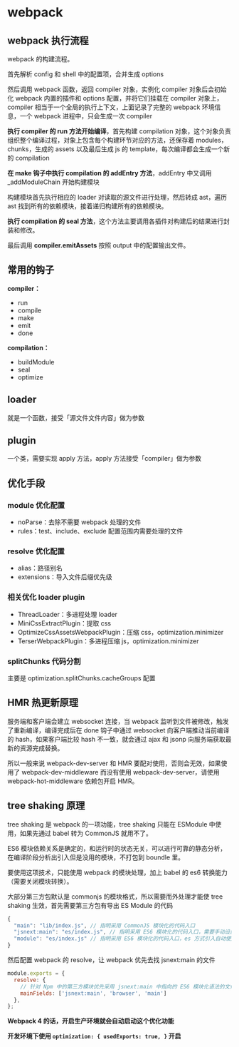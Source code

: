 # webpack

## webpack 执行流程

webpack 的构建流程。

首先解析 config 和 shell 中的配置项，合并生成 options

然后调用 webpack 函数，返回 compiler 对象，实例化 compiler 对象后会初始化 webpack 内置的插件和 options 配置，并将它们挂载在 compiler 对象上，compiler 相当于一个全局的执行上下文，上面记录了完整的 webpack 环境信息，一个 webpack 进程中，只会生成一次 compiler

**执行 compiler 的 run 方法开始编译**，首先构建 compilation 对象，这个对象负责组织整个编译过程，对象上包含每个构建环节对应的方法，还保存着 modules，chunks，生成的 assets 以及最后生成 js 的 template，每次编译都会生成一个新的 compilation

**在 make 钩子中执行 compilation 的 addEntry 方法**，addEntry 中又调用 _addModuleChain 开始构建模块

构建模块首先执行相应的 loader 对读取的源文件进行处理，然后转成 ast，遍历 ast 找到所有的依赖模块，接着递归构建所有的依赖模块。

**执行 compilation 的 seal 方法**，这个方法主要调用各插件对构建后的结果进行封装和修改。

最后调用 **compiler.emitAssets** 按照 output 中的配置输出文件。

## 常用的钩子

**compiler：**

- run
- compile
- make
- emit
- done

**compilation：**

- buildModule
- seal
- optimize

## loader

就是一个函数，接受「源文件文件内容」做为参数

## plugin

一个类，需要实现 apply 方法，apply 方法接受「compiler」做为参数

## 优化手段

### module 优化配置

- noParse：去除不需要 webpack 处理的文件
- rules：test、include、exclude 配置范围内需要处理的文件

### resolve 优化配置

- alias：路径别名
- extensions：导入文件后缀优先级

### 相关优化 loader plugin

- ThreadLoader：多进程处理 loader
- MiniCssExtractPlugin：提取 css
- OptimizeCssAssetsWebpackPlugin：压缩 css，optimization.minimizer
- TerserWebpackPlugin：多进程压缩 js，optimization.minimizer

### splitChunks 代码分割

主要是 optimization.splitChunks.cacheGroups 配置

## HMR 热更新原理

服务端和客户端会建立 websocket 连接，当 webpack 监听到文件被修改，触发了重新编译，编译完成后在 done 钩子中通过 websocket 向客户端推动当前编译的 hash，如果客户端比较 hash 不一致，就会通过 ajax 和 jsonp 向服务端获取最新的资源完成替换。

所以一般来说 webpack-dev-server 和 HMR 要配对使用，否则会无效，如果使用了 webpack-dev-middleware 而没有使用 webpack-dev-server，请使用 webpack-hot-middleware 依赖包开启 HMR。

## tree shaking 原理

tree shaking 是 webpack 的一项功能，tree shaking 只能在 ESModule 中使用，如果先通过 babel 转为 CommonJS 就用不了。

ES6 模块依赖关系是确定的，和运行时的状态无关，可以进行可靠的静态分析，在编译阶段分析出引入但是没用的模块，不打包到 boundle 里。

要使用这项技术，只能使用 webpack 的模块处理，加上 babel 的 es6 转换能力（需要关闭模块转换）。

大部分第三方包默认是 commonjs 的模块格式，所以需要而外处理才能使 tree shaking 生效，首先需要第三方包有导出 ES Module 的代码

```jsx
{
  "main": "lib/index.js", // 指明采用 CommonJS 模块化的代码入口
  "jsnext:main": "es/index.js", // 指明采用 ES6 模块化的代码入口，需要手动设置 mainFields
  "module": "es/index.js" // 指明采用 ES6 模块化的代码入口，es 方式引入自动使用，无需额外设置
}
```

然后配置 webpack 的 resolve，让 webpack 优先去找 jsnext:main 的文件

```jsx
module.exports = {
  resolve: {
    // 针对 Npm 中的第三方模块优先采用 jsnext:main 中指向的 ES6 模块化语法的文件
    mainFields: ['jsnext:main', 'browser', 'main']
  },
};
```

**Webpack 4 的话，开启生产环境就会自动启动这个优化功能**

**开发环境下使用 `optimization: { usedExports: true, }` 开启**